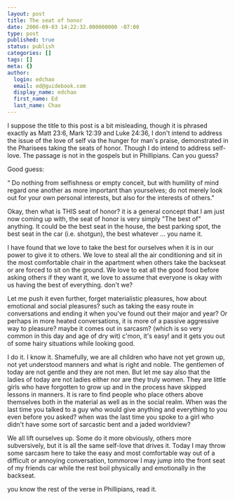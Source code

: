```yaml
---
layout: post
title: The seat of honor
date: 2006-09-03 14:22:32.000000000 -07:00
type: post
published: true
status: publish
categories: []
tags: []
meta: {}
author:
  login: edchao
  email: ed@guidebook.com
  display_name: edchao
  first_name: Ed
  last_name: Chao
---
```

<p>I suppose the title to this post is a bit misleading, though it is phrased exactly as Matt 23:6, Mark 12:39 and Luke 24:36, I don't intend to address the issue of the love of self via the hunger for man's praise, demonstrated in the Pharisees taking the seats of honor.  Though I do intend to address self-love.  The passage is not in the gospels but in Phillipians.  Can you guess?</p>
<p>Good guess:</p>
<p>“ Do nothing from selfishness or empty conceit, but with humility of mind regard one another as more important than yourselves;   do not merely look out for your own personal interests, but also for the interests of others."</p>
<p>Okay, then what is THIS seat of honor? it is a general concept that I am just now coming up with, the seat of honor is very simply "The best of" anything.  It could be the best seat in the house, the best parking spot, the best seat in the car (i.e. shotgun), the best whatever ... you name it.</p>
<p>I have found that we love to take the best for ourselves when it is in our power to give it to others.  We love to steal all the air conditioning and sit in the most comfortable chair in the apartment when others take the backseat or are forced to sit on the ground.  We love to eat all the good food before asking others if they want it, we love to assume that everyone is okay with us having the best of everything.  don't we?</p>
<p>Let me push it even further, forget materialistic pleasures, how about emotional and social pleasures? such as taking the easy route in conversations and ending it when you've found out their major and year? Or perhaps in more heated conversations, it is more of a passive aggressive way to pleasure? maybe it comes out in sarcasm? (which is so very common in this day and age of dry wit) c'mon, it's easy! and it gets you out of some hairy situations while looking good.</p>
<p>I do it.  I know it.  Shamefully, we are all children who have not yet grown up, not yet understood manners and what is right and noble.  The gentlemen of today are not gentle and they are not men.  But let me say also that the ladies of today are not ladies either nor are they truly women.  They are little girls who have forgotten to grow up and in the process have skipped lessons in manners.  It is rare to find people who place others above themselves both in the material as well as in the social realm.  When was the last time you talked to a guy who would give anything and everything to you even before you asked? when was the last time you spoke to a girl who didn't have some sort of sarcastic bent and a jaded worldview?</p>
<p>We all lift ourselves up.  Some do it more obviously, others more subversively, but it is all the same self-love that drives it.  Today I may throw some sarcasm here to take the easy and most comfortable way out of a difficult or annoying conversation, tommorow I may jump into the front seat of my friends car while the rest boil physically and emotionally in the backseat.</p>
<p>you know the rest of the verse in Phillipians, read it.</p>
